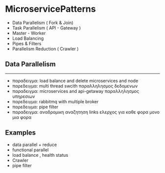 # MicroservicePatterns

- Data Parallelism ( Fork & Join)
- Task Parallelism ( API - Gateway )
- Master - Worker
- Load Balancing
- Pipes & Filters
- Parallelism Reduction ( Crawler )


## Data Parallelism


------


- παραδειγμα: load balance and delete microservices and node
- παρεδειγμα: multi thread swcith παραλληλησμος δεδομενων
- παραδειγμα: microservices  and api-getaway παραλληλησμος υπηρεσιων
- παρεδειγμα: rabbitmq with multiple broker
- παρεδειγμα: pipe filter
- παραδειγμα: αναδρομικη αναζητηση links ελερχος για καθε φορα μονο μια φορα

## Examples

* data parallel + reduce
* functional parallel
* load balance , health status
* Crawler
* pipe filter

